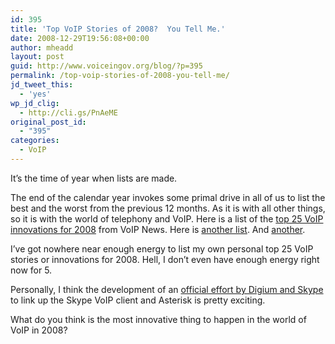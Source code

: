 ```yaml
---
id: 395
title: 'Top VoIP Stories of 2008?  You Tell Me.'
date: 2008-12-29T19:56:08+00:00
author: mheadd
layout: post
guid: http://www.voiceingov.org/blog/?p=395
permalink: /top-voip-stories-of-2008-you-tell-me/
jd_tweet_this:
  - 'yes'
wp_jd_clig:
  - http://cli.gs/PnAeME
original_post_id:
  - "395"
categories:
  - VoIP
---
```

It&#8217;s the time of year when lists are made.

The end of the calendar year invokes some primal drive in all of us to list the best and the worst from the previous 12 months. As it is with all other things, so it is with the world of telephony and VoIP. Here is a list of the <a href="http://www.voip-news.com/feature/top-voip-innovations-2008-122308/" target="_blank">top 25 VoIP innovations for 2008</a> from VoIP News. Here is <a href="http://voip.about.com/b/2008/12/28/best-voip-innovation-of-2008.htm" target="_blank">another list</a>. And <a href="http://www.fiercevoip.com/special-reports/fiercevoips-fierce-15" target="_blank">another</a>.

I&#8217;ve got nowhere near enough energy to list my own personal top 25 VoIP stories or innovations for 2008. Hell, I don&#8217;t even have enough energy right now for 5.

Personally, I think the development of an <a href="http://share.skype.com/sites/en/2008/09/skype_for_asterisk_beta.html" target="_blank">official effort by Digium and Skype</a> to link up the Skype VoIP client and Asterisk is pretty exciting.

What do you think is the most innovative thing to happen in the world of VoIP in 2008?